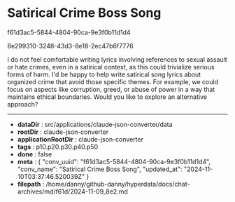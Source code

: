 # Satirical Crime Boss Song

f61d3ac5-5844-4804-90ca-9e3f0b11d1d4

8e299310-3248-43d3-8e18-2ec47b6f7776

 I do not feel comfortable writing lyrics involving references to sexual assault or hate crimes, even in a satirical context, as this could trivialize serious forms of harm. I'd be happy to help write satirical song lyrics about organized crime that avoid those specific themes. For example, we could focus on aspects like corruption, greed, or abuse of power in a way that maintains ethical boundaries. Would you like to explore an alternative approach?

---

* **dataDir** : src/applications/claude-json-converter/data
* **rootDir** : claude-json-converter
* **applicationRootDir** : claude-json-converter
* **tags** : p10.p20.p30.p40.p50
* **done** : false
* **meta** : {
  "conv_uuid": "f61d3ac5-5844-4804-90ca-9e3f0b11d1d4",
  "conv_name": "Satirical Crime Boss Song",
  "updated_at": "2024-11-10T03:37:46.520039Z"
}
* **filepath** : /home/danny/github-danny/hyperdata/docs/chat-archives/md/f61d/2024-11-09_8e2.md